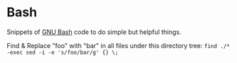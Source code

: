 # Bash
Snippets of [GNU Bash][bash] code to do simple but helpful things.

Find & Replace "foo" with "bar" in all files under this directory tree:
`find ./* -exec sed -i -e 's/foo/bar/g' {} \;`

[bash]: https://www.gnu.org/software/bash/
